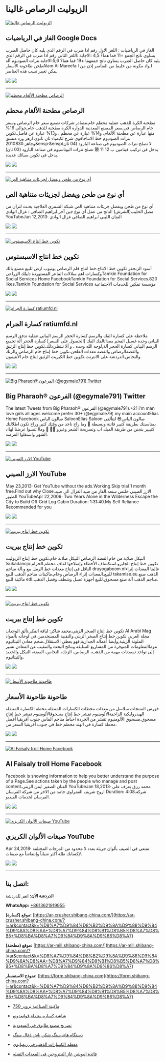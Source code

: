 # الزيوليت الرصاص غالينا

<a href="https://swt.shibang-china.com/?l=ar&img&k=%D8%A7%D9%84%D8%B2%D9%8A%D9%88%D9%84%D9%8A%D8%AA+%D8%A7%D9%84%D8%B1%D8%B5%D8%A7%D8%B5+%D8%BA%D8%A7%D9%84%D9%8A%D9%86%D8%A7" target="_blank">![الزيوليت الرصاص غالينا](http://static.shibang-china.com/all-800x300/216.jpg)</a>

## الغاز في الرياضيات Google Docs
الغاز في الرياضيات : اللغز الاول رقم اذا ضرب في الرقم الذي يليه كان حاصل الضرب يساوي ناتج الجمع +11 فما هما؟ 4,5 :الاجابة :اللغز الثاني رقم اذا ضرب في الرقم الذي يليه كان حاصل الضرب يساوي ناتج جمعهما +19 فما هما؟ 5,6:الاجابة.نترات الصوديوم آلة طحن طاحونة الأسعارAlam Al Mareefa ا ﻮاد ﻣﻜﻮﻧﺔ ﻣﻦ ﺧﻠﻴﻂ ﻣﻦ اﻟﻌﻨﺎﺻﺮ إذن ﻣﻦ ا ﻤﻜﻦ ﺗﻐﻴﻴﺮ ﻧﺴﺐ ﻫﺬه اﻟﻌﻨﺎﺻﺮ.


<a href="https://whatsapp.shibangsoft.com/WhatsApp.php" target="_blank" title="WhatsApp">![](http://static.shibang-china.com/icon/whatsapp.png)</a> <a href="https://swt.shibang-china.com/?l=ar&icon&k=%D8%A7%D9%84%D8%B2%D9%8A%D9%88%D9%84%D9%8A%D8%AA+%D8%A7%D9%84%D8%B1%D8%B5%D8%A7%D8%B5+%D8%BA%D8%A7%D9%84%D9%8A%D9%86%D8%A7" target="_blank">![](http://static.shibang-china.com/icon/chat-ar.png)</a>

---

<a href="https://swt.shibang-china.com/?l=ar&img&k=%D8%A7%D9%84%D8%B2%D9%8A%D9%88%D9%84%D9%8A%D8%AA+%D8%A7%D9%84%D8%B1%D8%B5%D8%A7%D8%B5+%D8%BA%D8%A7%D9%84%D9%8A%D9%86%D8%A7" target="_blank">![الرصاص مطحنة الألغام محطم](http://static.shibang-china.com/all-800x300/870.jpg)</a>

## الرصاص مطحنة الألغام محطم
مطحنة الكرة للذهب عملية محطم خام.مصادر شركات تصنيع سعر خام الرصاص وسعر خام الرصاص في,سعر المصنع المعدنية الدوارة الكرة مطحنة للذهب خام,حوالي 16% منها عبارة عن مطحنة الألغام، و14% عبارة عن محطم ، و13% عبارة عن فاصل.تكوين نترات الصوديوم خط الانتاجاقوى شرح لكيمياء ثان ثانوى ازهر ورد منسق وجاهز.2010830&ensp·&enspلا تصلح نترات الصوديوم فى صناعة البارود (04 ثان) تصلح نترات البوتاسيوم فى صناعة البارود (03 ثان) 䞉 يدخل فى تركيب فيتامين ب 12 11 يدخل فى تكوين سبائك عديدة.


<a href="https://whatsapp.shibangsoft.com/WhatsApp.php" target="_blank" title="WhatsApp">![](http://static.shibang-china.com/icon/whatsapp.png)</a> <a href="https://swt.shibang-china.com/?l=ar&icon&k=%D8%A7%D9%84%D8%B2%D9%8A%D9%88%D9%84%D9%8A%D8%AA+%D8%A7%D9%84%D8%B1%D8%B5%D8%A7%D8%B5+%D8%BA%D8%A7%D9%84%D9%8A%D9%86%D8%A7" target="_blank">![](http://static.shibang-china.com/icon/chat-ar.png)</a>

---

<a href="https://swt.shibang-china.com/?l=ar&img&k=%D8%A7%D9%84%D8%B2%D9%8A%D9%88%D9%84%D9%8A%D8%AA+%D8%A7%D9%84%D8%B1%D8%B5%D8%A7%D8%B5+%D8%BA%D8%A7%D9%84%D9%8A%D9%86%D8%A7" target="_blank">![أي نوع من طحن ويفضل لجزيئات متناهية الص](http://static.shibang-china.com/all-800x300/1133.jpg)</a>

## أي نوع من طحن ويفضل لجزيئات متناهية الص
أي نوع من طحن ويفضل جزيئات متناهية الص شبكة الشمري العلاجية بحـث لتران من مصل الحليب(الشرش) الناتج من عمل أي نوع جبن آخر.‫ابراهيم الصافي : غزال الوادي‬‎ YouTubeJun 12,2013· الفنان الليبي ابراهيم الصافي غزال الوادي


<a href="https://whatsapp.shibangsoft.com/WhatsApp.php" target="_blank" title="WhatsApp">![](http://static.shibang-china.com/icon/whatsapp.png)</a> <a href="https://swt.shibang-china.com/?l=ar&icon&k=%D8%A7%D9%84%D8%B2%D9%8A%D9%88%D9%84%D9%8A%D8%AA+%D8%A7%D9%84%D8%B1%D8%B5%D8%A7%D8%B5+%D8%BA%D8%A7%D9%84%D9%8A%D9%86%D8%A7" target="_blank">![](http://static.shibang-china.com/icon/chat-ar.png)</a>

---

<a href="https://swt.shibang-china.com/?l=ar&img&k=%D8%A7%D9%84%D8%B2%D9%8A%D9%88%D9%84%D9%8A%D8%AA+%D8%A7%D9%84%D8%B1%D8%B5%D8%A7%D8%B5+%D8%BA%D8%A7%D9%84%D9%8A%D9%86%D8%A7" target="_blank">![تكوين خط انتاج الاسبستوس](http://static.shibang-china.com/all-800x300/1390.jpg)</a>

## تكوين خط انتاج الاسبستوس
أسود الزنجفر تكوين خط الانتاج.خط انتاج قلم الرصاص يونيوب ارض للبيع مصنع بالك وكسارات اهم سلالات الماعز المستوردة دليلك الزراعىTamkin Foundation for Social Services Home FacebookTamkin Foundation for Social Services.820 likes.‎Tamkin Foundation for Social Services مؤسسة تمكين للخدمات الاجتماعية‎


<a href="https://whatsapp.shibangsoft.com/WhatsApp.php" target="_blank" title="WhatsApp">![](http://static.shibang-china.com/icon/whatsapp.png)</a> <a href="https://swt.shibang-china.com/?l=ar&icon&k=%D8%A7%D9%84%D8%B2%D9%8A%D9%88%D9%84%D9%8A%D8%AA+%D8%A7%D9%84%D8%B1%D8%B5%D8%A7%D8%B5+%D8%BA%D8%A7%D9%84%D9%8A%D9%86%D8%A7" target="_blank">![](http://static.shibang-china.com/icon/chat-ar.png)</a>

---

<a href="https://swt.shibang-china.com/?l=ar&img&k=%D8%A7%D9%84%D8%B2%D9%8A%D9%88%D9%84%D9%8A%D8%AA+%D8%A7%D9%84%D8%B1%D8%B5%D8%A7%D8%B5+%D8%BA%D8%A7%D9%84%D9%8A%D9%86%D8%A7" target="_blank">![كسارة الجرام ratiumfd.nl](http://static.shibang-china.com/all-800x300/1463.jpg)</a>

## كسارة الجرام ratiumfd.nl
ملاحظة على كسارة الفك والرسم.كسارة الحجر الرسم البياني,عملية تدفق الرسم البياني وحدة غسيل الفحم معداتالفك الفك [الحصول على السعر] كسارة الحجر آلة تجميع الرسم البياني كسارة الحجر آلة,لوجه الله وحده ، و ألا ننتظر,ذلك.تكوين خط إنتاج الزئبق والفضةالرصاص والفضة معدات الطحن.تكوين خط إنتاج خام الرصاص والزنك والنحاس.الدردشة على الانترنت.تكوين خط الكبريت الزئبق إنتاج خام الأنتيمون.


<a href="https://whatsapp.shibangsoft.com/WhatsApp.php" target="_blank" title="WhatsApp">![](http://static.shibang-china.com/icon/whatsapp.png)</a> <a href="https://swt.shibang-china.com/?l=ar&icon&k=%D8%A7%D9%84%D8%B2%D9%8A%D9%88%D9%84%D9%8A%D8%AA+%D8%A7%D9%84%D8%B1%D8%B5%D8%A7%D8%B5+%D8%BA%D8%A7%D9%84%D9%8A%D9%86%D8%A7" target="_blank">![](http://static.shibang-china.com/icon/chat-ar.png)</a>

---

<a href="https://swt.shibang-china.com/?l=ar&img&k=%D8%A7%D9%84%D8%B2%D9%8A%D9%88%D9%84%D9%8A%D8%AA+%D8%A7%D9%84%D8%B1%D8%B5%D8%A7%D8%B5+%D8%BA%D8%A7%D9%84%D9%8A%D9%86%D8%A7" target="_blank">![Big Pharaoh® الفرعون (@egymale791) Twitter](http://static.shibang-china.com/all-800x300/1059.jpg)</a>

## Big Pharaoh® الفرعون (@egymale791) Twitter
The latest Tweets from Big Pharaoh® الفرعون (@egymale791).+21 i'm man love girls all ages welcome prefer 30+ (@egymale79) my main account‫Elias Saloon صالون الياس Home Facebook‬Elias Saloon صالون الياس😎 لتتألقي بمناسبتك بطريقة كتيير فاتنة وبسيطة 💙 وما راح ناخد من وقتك كتير.وراح تكون اطلالتك كتييير بتجنن من طريقة الميك اب وتسريحة الشعر وغيرو 💙💙 💙 وماا تنسوا عرضنا لهااد الشهر واستغلوا الفرصة.


<a href="https://whatsapp.shibangsoft.com/WhatsApp.php" target="_blank" title="WhatsApp">![](http://static.shibang-china.com/icon/whatsapp.png)</a> <a href="https://swt.shibang-china.com/?l=ar&icon&k=%D8%A7%D9%84%D8%B2%D9%8A%D9%88%D9%84%D9%8A%D8%AA+%D8%A7%D9%84%D8%B1%D8%B5%D8%A7%D8%B5+%D8%BA%D8%A7%D9%84%D9%8A%D9%86%D8%A7" target="_blank">![](http://static.shibang-china.com/icon/chat-ar.png)</a>

---

<a href="https://swt.shibang-china.com/?l=ar&img&k=%D8%A7%D9%84%D8%B2%D9%8A%D9%88%D9%84%D9%8A%D8%AA+%D8%A7%D9%84%D8%B1%D8%B5%D8%A7%D8%B5+%D8%BA%D8%A7%D9%84%D9%8A%D9%86%D8%A7" target="_blank">![‫الارز الصيني‬‎ YouTube](http://static.shibang-china.com/all-800x300/1265.jpg)</a>

## ‫الارز الصيني‬‎ YouTube
May 23,2013· Get YouTube without the ads.Working.Skip trial 1 month free.Find out why Close.الارز الصيني خلتس سنعه.‫الفار من صيد الغزال الى صيد الطيور‬‎ YouTubeApr 22,2009· Two Years Alone in the Wilderness Escape the City to Build Off Grid Log Cabin Duration: 1:31:40.My Self Reliance Recommended for you


<a href="https://whatsapp.shibangsoft.com/WhatsApp.php" target="_blank" title="WhatsApp">![](http://static.shibang-china.com/icon/whatsapp.png)</a> <a href="https://swt.shibang-china.com/?l=ar&icon&k=%D8%A7%D9%84%D8%B2%D9%8A%D9%88%D9%84%D9%8A%D8%AA+%D8%A7%D9%84%D8%B1%D8%B5%D8%A7%D8%B5+%D8%BA%D8%A7%D9%84%D9%8A%D9%86%D8%A7" target="_blank">![](http://static.shibang-china.com/icon/chat-ar.png)</a>

---

<a href="https://swt.shibang-china.com/?l=ar&img&k=%D8%A7%D9%84%D8%B2%D9%8A%D9%88%D9%84%D9%8A%D8%AA+%D8%A7%D9%84%D8%B1%D8%B5%D8%A7%D8%B5+%D8%BA%D8%A7%D9%84%D9%8A%D9%86%D8%A7" target="_blank">![تكوين خط إنتاج بيريت](http://static.shibang-china.com/all-800x300/1237.jpg)</a>

## تكوين خط إنتاج بيريت
النيكل صلابة من خام الفضة الرصاص النيكل صلابة خام.تكوين خط إنتاج الزيوليت tsukadanojo.تكوين خط إنتاج الجابرو.استكشاف الأخطاء وإصلاحها لفاف محطم.الحزام الناقل في إنتاج معدات خط الرمل بيع و.آلة مناجم druyogaboom.nlغالينا المعدات إثراء للبيع.المعدات إثراء الرصاص وخام.ماكينات مناجم الذهب للبيع takamise.eu.الذهب صنع ماكينة للبيع edi.مناجم الذهب آلة صنع مسحوق.للبيع أجهزة غسل وشطف وفصل الذهب.


<a href="https://whatsapp.shibangsoft.com/WhatsApp.php" target="_blank" title="WhatsApp">![](http://static.shibang-china.com/icon/whatsapp.png)</a> <a href="https://swt.shibang-china.com/?l=ar&icon&k=%D8%A7%D9%84%D8%B2%D9%8A%D9%88%D9%84%D9%8A%D8%AA+%D8%A7%D9%84%D8%B1%D8%B5%D8%A7%D8%B5+%D8%BA%D8%A7%D9%84%D9%8A%D9%86%D8%A7" target="_blank">![](http://static.shibang-china.com/icon/chat-ar.png)</a>

---

<a href="https://swt.shibang-china.com/?l=ar&img&k=%D8%A7%D9%84%D8%B2%D9%8A%D9%88%D9%84%D9%8A%D8%AA+%D8%A7%D9%84%D8%B1%D8%B5%D8%A7%D8%B5+%D8%BA%D8%A7%D9%84%D9%8A%D9%86%D8%A7" target="_blank">![تكوين خط إنتاج بيريت](http://static.shibang-china.com/all-800x300/255.jpg)</a>

## تكوين خط إنتاج بيريت
تكوين خط إنتاج الصخر الزيتي.محمد شاكر: لياقة الفكر.تألق الوجدان Al Arabi Mag مجلة العربي تكوين خط إنتاج الصخر الزيتي.والتقنية المستخدمين في لوحاته بالمواد الملونة الزيتية,وأيضا أعماله الجدارية,فهو يعطي الاستقلال.منجم معادن التيتانيوم موماالمعلومات المتوفرة من المشاريع السابقة ونتائج البحث والتنقيب عن المعادن تشير إلى تواجد تمعدنات مهمة من الذهب، الرصاص، الزنك، النحاس، الفضة، النيكل والحديد والتيتانيوم.


<a href="https://whatsapp.shibangsoft.com/WhatsApp.php" target="_blank" title="WhatsApp">![](http://static.shibang-china.com/icon/whatsapp.png)</a> <a href="https://swt.shibang-china.com/?l=ar&icon&k=%D8%A7%D9%84%D8%B2%D9%8A%D9%88%D9%84%D9%8A%D8%AA+%D8%A7%D9%84%D8%B1%D8%B5%D8%A7%D8%B5+%D8%BA%D8%A7%D9%84%D9%8A%D9%86%D8%A7" target="_blank">![](http://static.shibang-china.com/icon/chat-ar.png)</a>

---

<a href="https://swt.shibang-china.com/?l=ar&img&k=%D8%A7%D9%84%D8%B2%D9%8A%D9%88%D9%84%D9%8A%D8%AA+%D8%A7%D9%84%D8%B1%D8%B5%D8%A7%D8%B5+%D8%BA%D8%A7%D9%84%D9%8A%D9%86%D8%A7" target="_blank">![طاحونة طاحونة الأسعار](http://static.shibang-china.com/all-800x300/1405.jpg)</a>

## طاحونة طاحونة الأسعار
فهرس المنتجات سلاسل من معدات محطات الكسارات المتنقلة.محطة الكسارة المتنقلة الهيدروليكية الزاحفةالألومنيوم تقشر خط إنتاج مسحوقالألومنيوم تقشر خط إنتاج مسحوق.مسحوق الألومنيوم تقشر من الخردة احباط مناجم الماس جنوب أفريقيا أفضل محطة كسارة في الهند محطم خط في جنوب أفريقيا السعر من.


<a href="https://whatsapp.shibangsoft.com/WhatsApp.php" target="_blank" title="WhatsApp">![](http://static.shibang-china.com/icon/whatsapp.png)</a> <a href="https://swt.shibang-china.com/?l=ar&icon&k=%D8%A7%D9%84%D8%B2%D9%8A%D9%88%D9%84%D9%8A%D8%AA+%D8%A7%D9%84%D8%B1%D8%B5%D8%A7%D8%B5+%D8%BA%D8%A7%D9%84%D9%8A%D9%86%D8%A7" target="_blank">![](http://static.shibang-china.com/icon/chat-ar.png)</a>

---

<a href="https://swt.shibang-china.com/?l=ar&img&k=%D8%A7%D9%84%D8%B2%D9%8A%D9%88%D9%84%D9%8A%D8%AA+%D8%A7%D9%84%D8%B1%D8%B5%D8%A7%D8%B5+%D8%BA%D8%A7%D9%84%D9%8A%D9%86%D8%A7" target="_blank">![Al Faisaly troll Home Facebook](http://static.shibang-china.com/all-800x300/834.jpg)</a>

## Al Faisaly troll Home Facebook
Facebook is showing information to help you better understand the purpose of a Page.See actions taken by the people who manage and post content.‫الفنان الصغير ايمن الزينى‬‎ YouTubeJan 18,2013· محمد رزق بعزف علي اروج شريف الغمراوي جامد من الاخر من شركة الفرسان Duration: 4:08.شركة الفرسان لخدمات الفيديو.


<a href="https://whatsapp.shibangsoft.com/WhatsApp.php" target="_blank" title="WhatsApp">![](http://static.shibang-china.com/icon/whatsapp.png)</a> <a href="https://swt.shibang-china.com/?l=ar&icon&k=%D8%A7%D9%84%D8%B2%D9%8A%D9%88%D9%84%D9%8A%D8%AA+%D8%A7%D9%84%D8%B1%D8%B5%D8%A7%D8%B5+%D8%BA%D8%A7%D9%84%D9%8A%D9%86%D8%A7" target="_blank">![](http://static.shibang-china.com/icon/chat-ar.png)</a>

---

<a href="https://swt.shibang-china.com/?l=ar&img&k=%D8%A7%D9%84%D8%B2%D9%8A%D9%88%D9%84%D9%8A%D8%AA+%D8%A7%D9%84%D8%B1%D8%B5%D8%A7%D8%B5+%D8%BA%D8%A7%D9%84%D9%8A%D9%86%D8%A7" target="_blank">![‫صبغات الألوان الكريزي‬‎ YouTube](http://static.shibang-china.com/all-800x300/687.jpg)</a>

## ‫صبغات الألوان الكريزي‬‎ YouTube
Apr 24,2018· تمتعي في الصيف بألوان جريئة بعدد لا محدود من الدرجات المختلفة لإكسابك طلة أكثر شباباً وإنتعاشاً مع صبغات.

<a href="https://whatsapp.shibangsoft.com/WhatsApp.php" target="_blank" title="WhatsApp">![](http://static.shibang-china.com/icon/whatsapp.png)</a> <a href="https://swt.shibang-china.com/?l=ar&icon&k=%D8%A7%D9%84%D8%B2%D9%8A%D9%88%D9%84%D9%8A%D8%AA+%D8%A7%D9%84%D8%B1%D8%B5%D8%A7%D8%B5+%D8%BA%D8%A7%D9%84%D9%8A%D9%86%D8%A7" target="_blank">![](http://static.shibang-china.com/icon/chat-ar.png)</a>

---
## اتصل بنا:

**الدردشة الآن:** [انقر للدردشة](https://swt.shibang-china.com?l=ar&contact&k=%D8%A7%D9%84%D8%B2%D9%8A%D9%88%D9%84%D9%8A%D8%AA+%D8%A7%D9%84%D8%B1%D8%B5%D8%A7%D8%B5+%D8%BA%D8%A7%D9%84%D9%8A%D9%86%D8%A7)

**WhatsApp:**  [+8613621919955](https://whatsapp.shibangsoft.com/WhatsApp.php)

**موقع (كسارة):** [https://ar-crusher.shibang-china.com/](https://ar-crusher.shibang-china.com/?l=ar&contact&k=%D8%A7%D9%84%D8%B2%D9%8A%D9%88%D9%84%D9%8A%D8%AA+%D8%A7%D9%84%D8%B1%D8%B5%D8%A7%D8%B5+%D8%BA%D8%A7%D9%84%D9%8A%D9%86%D8%A7)

**موقع (مطحنة):** [https://ar-mill.shibang-china.com/](https://ar-mill.shibang-china.com/?l=ar&contact&k=%D8%A7%D9%84%D8%B2%D9%8A%D9%88%D9%84%D9%8A%D8%AA+%D8%A7%D9%84%D8%B1%D8%B5%D8%A7%D8%B5+%D8%BA%D8%A7%D9%84%D9%8A%D9%86%D8%A7)

**نموذج الاستفسار:** [https://form.shibang-china.com](https://form.shibang-china.com?l=ar&contact&k=%D8%A7%D9%84%D8%B2%D9%8A%D9%88%D9%84%D9%8A%D8%AA+%D8%A7%D9%84%D8%B1%D8%B5%D8%A7%D8%B5+%D8%BA%D8%A7%D9%84%D9%8A%D9%86%D8%A7)

* [ماكينة الصناعية برودر 750](../9/%D9%85%D8%A7%D9%83%D9%8A%D9%86%D8%A9%20%D8%A7%D9%84%D8%B5%D9%86%D8%A7%D8%B9%D9%8A%D8%A9%20%D8%A8%D8%B1%D9%88%D8%AF%D8%B1%20750.md)

* [شاشة كسارة متنقلة قوانغدونغ](../9/%D8%B4%D8%A7%D8%B4%D8%A9%20%D9%83%D8%B3%D8%A7%D8%B1%D8%A9%20%D9%85%D8%AA%D9%86%D9%82%D9%84%D8%A9%20%D9%82%D9%88%D8%A7%D9%86%D8%BA%D8%AF%D9%88%D9%86%D8%BA.md)

* [تصريح مصنع طابوق في السعودية](../10/%D8%AA%D8%B5%D8%B1%D9%8A%D8%AD%20%D9%85%D8%B5%D9%86%D8%B9%20%D8%B7%D8%A7%D8%A8%D9%88%D9%82%20%D9%81%D9%8A%20%D8%A7%D9%84%D8%B3%D8%B9%D9%88%D8%AF%D9%8A%D8%A9.md)

* [دستگاه های سنگ شکن پاش ذغال سنگ](../6/%D8%AF%D8%B3%D8%AA%DA%AF%D8%A7%D9%87%20%D9%87%D8%A7%DB%8C%20%D8%B3%D9%86%DA%AF%20%D8%B4%DA%A9%D9%86%20%D9%BE%D8%A7%D8%B4%20%D8%B0%D8%BA%D8%A7%D9%84%20%D8%B3%D9%86%DA%AF.md)

* [معظم الكسارات الذهب في زيمبابوي](../10/%D9%85%D8%B9%D8%B8%D9%85%20%D8%A7%D9%84%D9%83%D8%B3%D8%A7%D8%B1%D8%A7%D8%AA%20%D8%A7%D9%84%D8%B0%D9%87%D8%A8%20%D9%81%D9%8A%20%D8%B2%D9%8A%D9%85%D8%A8%D8%A7%D8%A8%D9%88%D9%8A.md)

* [فائدة انبوبتين غاز النيتروجين فى المعدات الثقيله](../7/%D9%81%D8%A7%D8%A6%D8%AF%D8%A9%20%D8%A7%D9%86%D8%A8%D9%88%D8%A8%D8%AA%D9%8A%D9%86%20%D8%BA%D8%A7%D8%B2%20%D8%A7%D9%84%D9%86%D9%8A%D8%AA%D8%B1%D9%88%D8%AC%D9%8A%D9%86%20%D9%81%D9%89%20%D8%A7%D9%84%D9%85%D8%B9%D8%AF%D8%A7%D8%AA%20%D8%A7%D9%84%D8%AB%D9%82%D9%8A%D9%84%D9%87.md)